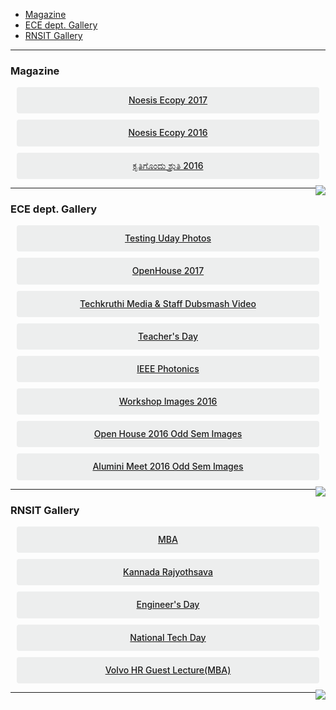 ﻿
<div>


<style>
.button {
  display: flex;
  overflow: hidden;

  margin: 10px;
  padding: 12px 12px;

  cursor: pointer;
  user-select: none;
  transition: all 60ms ease-in-out;
  text-align: center;
  white-space: nowrap;
  text-decoration: none !important;
  text-transform: none;
  text-transform: capitalize;

  color: #fff;
  border: 0 none;
  border-radius: 4px;

  font-size: 14px;
  font-weight: 500;
  line-height: 1.3;

  -webkit-appearance: none;
  -moz-appearance:    none;
  appearance:         none;
 
  justify-content: center;
  align-items: center;
  flex: 0 0 160px;

  &:hover {
    transition: all 60ms ease;

    opacity: .85;
  }
  
  &:active {
    transition: all 60ms ease;
    opacity: .75;
  }
  
  &:focus {
    outline: 1px dotted #959595;
    outline-offset: -4px;
  }
}

.button.-regular {
  color: #202129;
  background-color: #edeeee;
  
  &:hover {
    color: #202129;
    background-color: #e1e2e2;
    opacity: 1;
  }
  
  &:active {
    background-color: #d5d6d6;
    opacity: 1;
  }
}
</style>

<ul>
<li> <a  href="#mag">Magazine</a></li>
<li> <a  href="#eg">ECE dept. Gallery</a></li>
<li> <a  href="#rg">RNSIT Gallery</a></li>
</ul>


<hr>


<h3 id="mag" >Magazine</h3>

<div class='button -regular center'>
<a target="_blank" href="https://drive.google.com/open?id=0B9cqMjKT9M-ddVlpTTZkaHpUQk0">Noesis Ecopy 2017</a>
</div>

<div class='button -regular center'>
<a target="_blank" href="https://drive.google.com/open?id=0B9cqMjKT9M-demEwWjdVeG1QSVE">Noesis Ecopy 2016</a>
</div>

<div class='button -regular center'>
<a target="_blank" href="https://drive.google.com/open?id=0B9cqMjKT9M-dTDJnczNhM0VFeWc">ಕೃತಿಗೊಂದು ಶ್ರುತಿ 2016</a>
</div>









<a href="#" style="float: right;">
  <img src="https://ecernsit.github.io/assets/top.png"   style="float: right;"  style="width:42px;height:42px;border:0;">
</a>


<hr>

<h3 id="eg" >ECE dept. Gallery</h3> 

<div class='button -regular center'>
<a target="_blank" href="https://photos.app.goo.gl/BcNg2YnVHBiETi5s1">Testing uday photos</a>
</div>

<div class='button -regular center'>
<a target="_blank" href="
https://goo.gl/photos/QWMsLhcLwFR1o5pG8">OpenHouse 2017</a>
</div>


<div class='button -regular center'>
<a target="_blank" href="{{ site.baseurl }}/tkmedia">Techkruthi media & staff dubsmash video</a>
</div>



<div class='button -regular center'>
<a target="_blank" href="https://goo.gl/photos/MhyQ3nkuVU6yHgpM8">Teacher's Day</a>
</div>

<div class='button -regular center'>
<a target="_blank" href="https://goo.gl/photos/zHjERDVwPXe1mHor5">IEEE Photonics</a>
</div>

<div class='button -regular center'>
<a target="_blank" href="https://goo.gl/photos/4hAuLxoTKjteYVJZ7">Workshop Images 2016</a>
</div>

<div class='button -regular center'>
<a target="_blank" href="https://goo.gl/photos/Adg7TbAEf2t5XCPP8">Open house 2016 Odd Sem Images</a>
</div>

<div class='button -regular center'>
<a target="_blank" href="https://goo.gl/photos/h26CuL4KYshqqfnb8">Alumini Meet 2016 Odd Sem Images</a>
</div>





<a href="#" style="float: right;">
  <img src="https://ecernsit.github.io/assets/top.png"   style="float: right;"  style="width:42px;height:42px;border:0;">
</a>
<hr>









<h3 id="rg" >RNSIT Gallery</h3> 


 
<div class='button -regular center'>
<a target="_blank" href="https://goo.gl/photos/oPPt5y5nbiYFWkCF6"> MBA</a></div>
 
<div class='button -regular center'>
<a target="_blank" href="https://goo.gl/photos/H7juWjf6NAEa1Y226"> Kannada Rajyothsava</a></div>
 
<div class='button -regular center'>
<a target="_blank" href="https://goo.gl/photos/ZHfogHHjH1xj23Ex5"> Engineer's Day</a></div>
 
<div class='button -regular center'>
<a target="_blank" href="https://goo.gl/photos/ChJCyDNNfo7ynB1D7"> National Tech Day</a></div>
 
<div class='button -regular center'>
<a target="_blank" href="https://goo.gl/photos/um9Z5iADCJRPmJxdA"> Volvo HR guest lecture(MBA)</a></div>


<a href="#" style="float: right;">
  <img src="https://ecernsit.github.io/assets/top.png"   style="float: right;"  style="width:42px;height:42px;border:0;">
</a>
<hr>
